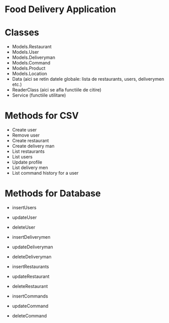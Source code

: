 # Food Delivery Application

# Classes

- Models.Restaurant
- Models.User
- Models.Deliveryman
- Models.Command
- Models.Product
- Models.Location
- Data (aici se retin datele globale: lista de restaurants, users, deliverymen etc.)
- ReaderClass (aici se afla functiile de citire)
- Service (functiile utilitare)

# Methods for CSV

- Create user
- Remove user
- Create restaurant
- Create delivery man
- List restaurants
- List users
- Update profile
- List delivery men
- List command history for a user

# Methods for Database 


- insertUsers
- updateUser
- deleteUser
  

- insertDeliverymen
- updateDeliveryman
- deleteDeliveryman
  

- insertRestaurants
- updateRestaurant
- deleteRestaurant
  

- insertCommands
- updateCommand
- deleteCommand


